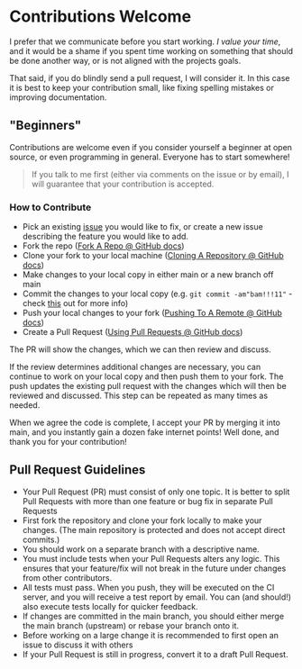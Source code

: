 # Contributions Welcome

I prefer that we communicate before you start working. _I value your time_, and
it would be a shame if you spent time working on something that should be done
another way, or is not aligned with the projects goals.

That said, if you do blindly send a pull request, I will consider it. In this
case it is best to keep your contribution small, like fixing spelling mistakes
or improving documentation.

## "Beginners"

Contributions are welcome even if you consider yourself a beginner at open
source, or even programming in general. Everyone has to start somewhere!

> If you talk to me first (either via comments on the issue or by email), I
  will guarantee that your contribution is accepted.

### How to Contribute

* Pick an existing [issue](https://github.com/hellfirehd/Inara.Abp/issues)
  you would like to fix, or create a new issue describing the feature you
  would like to add.
* Fork the repo ([Fork A Repo @ GitHub docs](https://help.github.com/articles/fork-a-repo/))
* Clone your fork to your local machine ([Cloning A Repository @ GitHub docs](https://help.github.com/articles/cloning-a-repository/))
* Make changes to your local copy in either main or a new branch off main
* Commit the changes to your local copy (e.g. `git commit -am"bam!!!11"` -
  check [this](https://git-scm.com/book/en/v2/Git-Basics-Recording-Changes-to-the-Repository)
  out for more info)
* Push your local changes to your fork ([Pushing To A Remote @ GitHub docs](https://help.github.com/articles/pushing-to-a-remote/))
* Create a Pull Request ([Using Pull Requests @ GitHub docs](https://help.github.com/articles/using-pull-requests/))

The PR will show the changes, which we can then review and discuss.

If the review determines additional changes are necessary, you can continue to
work on your local copy and then push them to your fork. The push updates the
existing pull request with the changes which will then be reviewed and
discussed. This step can be repeated as many times as needed.

When we agree the code is complete, I accept your PR by merging it into main, and you instantly gain a dozen fake internet points! Well done, and thank you for your contribution!

## Pull Request Guidelines

* Your Pull Request (PR) must consist of only one topic. It is better to split Pull Requests with more than one feature or bug fix in separate Pull Requests
* First fork the repository and clone your fork locally to make your changes. (The main repository is protected and does not accept direct commits.)
* You should work on a separate branch with a descriptive name.
* You must include tests when your Pull Requests alters any logic. This ensures that your feature/fix will not break in the future under changes from other contributors.
* All tests must pass. When you push, they will be executed on the CI server, and you will receive a test report by email. You can (and should!) also execute tests locally for quicker feedback.
* If changes are committed in the main branch, you should either merge the main branch (upstream) or rebase your branch onto it.
* Before working on a large change it is recommended to first open an issue to discuss it with others
* If your Pull Request is still in progress, convert it to a draft Pull Request.
